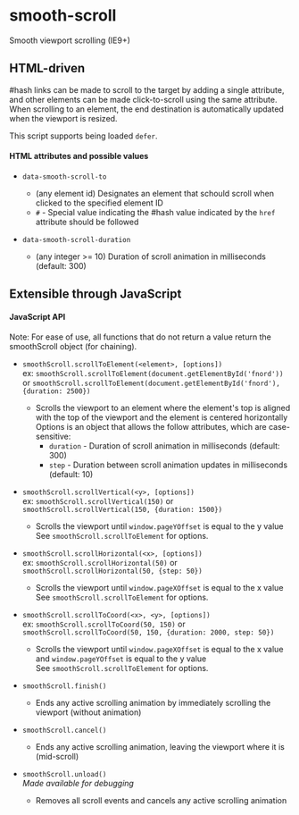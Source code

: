 # smooth-scroll
Smooth viewport scrolling (IE9+)

## HTML-driven
 #hash links can be made to scroll to the target by adding a single attribute, and other elements can be made click-to-scroll using the same attribute. When scrolling to an element, the end destination is automatically updated when the viewport is resized.  
  
This script supports being loaded `defer`.

#### HTML attributes and possible values

* `data-smooth-scroll-to`
   * (any element id) Designates an element that schould scroll when clicked to the specified element ID
   * `#` - Special value indicating the #hash value indicated by the `href` attribute should be followed

* `data-smooth-scroll-duration`
   * (any integer >= 10) Duration of scroll animation in milliseconds (default: 300)

## Extensible through JavaScript

#### JavaScript API
   Note: For ease of use, all functions that do not return a value return the smoothScroll object (for chaining).  

* `smoothScroll.scrollToElement(<element>, [options])`  
   ex: `smoothScroll.scrollToElement(document.getElementById('fnord'))` or `smoothScroll.scrollToElement(document.getElementById('fnord'), {duration: 2500})`
   * Scrolls the viewport to an element where the element's top is aligned with the top of the viewport and the element is centered horizontally  
   Options is an object that allows the follow attributes, which are case-sensitive:
      * `duration` - Duration of scroll animation in milliseconds (default: 300)
      * `step` - Duration between scroll animation updates in milliseconds (default: 10)

* `smoothScroll.scrollVertical(<y>, [options])`  
   ex: `smoothScroll.scrollVertical(150)` or `smoothScroll.scrollVertical(150, {duration: 1500})`
   * Scrolls the viewport until `window.pageYOffset` is equal to the y value  
   See `smoothScroll.scrollToElement` for options.

* `smoothScroll.scrollHorizontal(<x>, [options])`  
   ex: `smoothScroll.scrollHorizontal(50)` or `smoothScroll.scrollHorizontal(50, {step: 50})`
   * Scrolls the viewport until `window.pageXOffset` is equal to the x value  
   See `smoothScroll.scrollToElement` for options.

* `smoothScroll.scrollToCoord(<x>, <y>, [options])`  
   ex: `smoothScroll.scrollToCoord(50, 150)` or `smoothScroll.scrollToCoord(50, 150, {duration: 2000, step: 50})`
   * Scrolls the viewport until `window.pageXOffset` is equal to the x value and `window.pageYOffset` is equal to the y value  
   See `smoothScroll.scrollToElement` for options.

* `smoothScroll.finish()`
   * Ends any active scrolling animation by immediately scrolling the viewport (without animation)

* `smoothScroll.cancel()`
   * Ends any active scrolling animation, leaving the viewport where it is (mid-scroll)

* `smoothScroll.unload()`  
   *Made available for debugging*  
   * Removes all scroll events and cancels any active scrolling animation